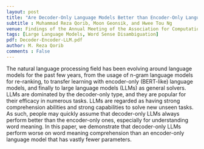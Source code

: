 ```yaml
---
layout: post
title: "Are Decoder-Only Language Models Better than Encoder-Only Language Models in Understanding Word Meaning?"
subtitle : Muhammad Reza Qorib, Moon Geonsik, and Hwee Tou Ng
venue: Findings of the Annual Meeting of the Association for Computational Linguistics (ACL). 2024
tags: [Large Language Models, Word Sense Disambiguation]
pdf: Decoder-Encoder-LLM.pdf
author: M. Reza Qorib
comments : False
---
```

The natural language processing field has been evolving around language models for the past few years, from the usage of n-gram language models for re-ranking, to transfer learning with encoder-only (BERT-like) language models, and finally to large language models (LLMs) as general solvers. LLMs are dominated by the decoder-only type, and they are popular for their efficacy in numerous tasks. LLMs are regarded as having strong comprehension abilities and strong capabilities to solve new unseen tasks. As such, people may quickly assume that decoder-only LLMs always perform better than the encoder-only ones, especially for understanding word meaning. In this paper, we demonstrate that decoder-only LLMs perform worse on word meaning comprehension than an encoder-only language model that has vastly fewer parameters.
